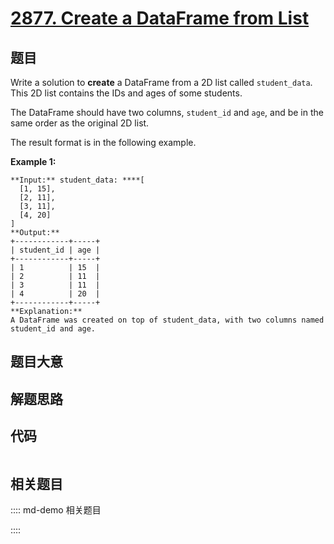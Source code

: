 # [2877. Create a DataFrame from List](https://leetcode.com/problems/create-a-dataframe-from-list)

## 题目

Write a solution to **create** a DataFrame from a 2D list called
`student_data`. This 2D list contains the IDs and ages of some students.

The DataFrame should have two columns, `student_id` and `age`, and be in the
same order as the original 2D list.

The result format is in the following example.



**Example 1:**

    
    
    **Input:** student_data: ****[
      [1, 15],
      [2, 11],
      [3, 11],
      [4, 20]
    ]
    **Output:**
    +------------+-----+
    | student_id | age |
    +------------+-----+
    | 1          | 15  |
    | 2          | 11  |
    | 3          | 11  |
    | 4          | 20  |
    +------------+-----+
    **Explanation:**
    A DataFrame was created on top of student_data, with two columns named student_id and age.
    


## 题目大意

## 解题思路

## 代码

```javascript

```

## 相关题目

:::: md-demo 相关题目

::::
